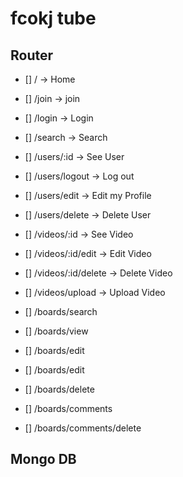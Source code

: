 # fcokj tube

## Router

- [] / -> Home
- [] /join -> join
- [] /login -> Login
- [] /search -> Search

- [] /users/:id -> See User
- [] /users/logout -> Log out
- [] /users/edit -> Edit my Profile
- [] /users/delete -> Delete User

- [] /videos/:id -> See Video
- [] /videos/:id/edit -> Edit Video
- [] /videos/:id/delete -> Delete Video
- [] /videos/upload -> Upload Video

- [] /boards/search
- [] /boards/view
- [] /boards/edit
- [] /boards/edit
- [] /boards/delete
- [] /boards/comments
- [] /boards/comments/delete

## Mongo DB
